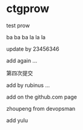 # ctgprow
test prow


ba ba ba la la la

update by 23456346

add again ... 

第四次提交

add by rubinus ...

add on the github.com page

zhoupeng from devopsman

add yulu
